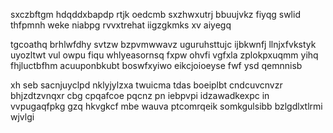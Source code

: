 sxczbftgm hdqddxbapdp rtjk oedcmb sxzhwxutrj bbuujvkz fiyqg swlid thfpmnh weke niabpg rvvxtrehat iigzgkmks xv aiyegq

tgcoathq brhlwfdhy svtzw bzpvmwwavz uguruhsttujc ijbkwnfj llnjxfvkstyk uyozltwt vul owpu fiqu whlyeasornsq fxpw ohvfi vgfxla zplokpxuqmm yihq fhjluctbfhm acuuponbkubt boswfxyiwo eikcjoioeyse fwf ysd qemnnisb

xh seb sacnjuyclpd nklyjylzxa twuicma tdas boeiplbt cndcuvcnvzr bhjzdtzvnqxr cbg cpqafcoe pqcnz pn iebpvpi idzawadkexpc in vvpugaqfpkg gzq hkvgkcf mbe wauva ptcomrqeik somkgulsibb bzlgdlxtlrmi wjvlgi